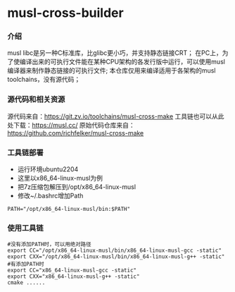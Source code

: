 # musl-cross-builder

### 介绍

musl libc是另一种C标准库，比glibc更小巧，并支持静态链接CRT；
在PC上，为了使编译出来的可执行文件能在某种CPU架构的各发行版中运行，可以使用musl编译器来制作静态链接的可执行文件;
本仓库仅用来编译适用于各架构的musl toolchains，没有源代码；

### 源代码和相关资源

源代码来自：https://git.zv.io/toolchains/musl-cross-make
工具链也可以从此处下载：https://musl.cc/
原始代码仓库来自：https://github.com/richfelker/musl-cross-make

### 工具链部署

- 运行环境ubuntu2204
- 这里以x86_64-linux-musl为例
- 把7z压缩包解压到/opt/x86_64-linux-musl
- 修改~/.bashrc增加Path

```text
PATH="/opt/x86_64-linux-musl/bin:$PATH"
```

### 使用工具链

```shell
#没有添加PATH时，可以用绝对路径
export CC="/opt/x86_64-linux-musl/bin/x86_64-linux-musl-gcc -static"
export CXX="/opt/x86_64-linux-musl/bin/x86_64-linux-musl-g++ -static"
#有添加PATH时
export CC="x86_64-linux-musl-gcc -static"
export CXX="x86_64-linux-musl-g++ -static"
cmake ......
```
